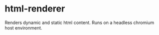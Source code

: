 # html-renderer
Renders dynamic and static html content. Runs on a headless chromium host environment.
